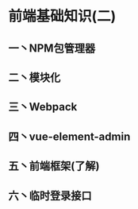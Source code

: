 # 前端基础知识(二)

## 一丶NPM包管理器



## 二丶模块化



## 三丶Webpack



## 四丶vue-element-admin



## 五丶前端框架(了解)



## 六丶临时登录接口

